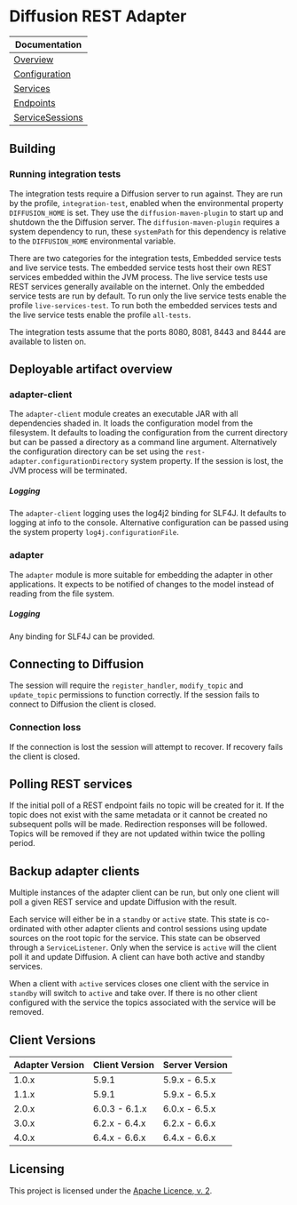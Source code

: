 # Diffusion REST Adapter

| Documentation |
| --- |
| [Overview](documentation/Overview.md) |
| [Configuration](documentation/Configuration.md) |
| [Services](documentation/Services.md) |
| [Endpoints](documentation/Endpoints.md) |
| [ServiceSessions](documentation/ServiceSessions.md) |

## Building

### Running integration tests

The integration tests require a Diffusion server to run against.
They are run by the profile, `integration-test`, enabled when the environmental property `DIFFUSION_HOME` is set.
They use the `diffusion-maven-plugin` to start up and shutdown the the Diffusion server.
The `diffusion-maven-plugin` requires a system dependency to run, these `systemPath` for this dependency is relative to
the `DIFFUSION_HOME` environmental variable.

There are two categories for the integration tests, Embedded service tests and live service tests.
The embedded service tests host their own REST services embedded within the JVM process.
The live service tests use REST services generally available on the internet.
Only the embedded service tests are run by default.
To run only the live service tests enable the profile `live-services-test`.
To run both the embedded services tests and the live service tests enable the profile `all-tests`.

The integration tests assume that the ports 8080, 8081, 8443 and 8444 are available to listen on.

## Deployable artifact overview

### adapter-client

The `adapter-client` module creates an executable JAR with all dependencies shaded in.
It loads the configuration model from the filesystem.
It defaults to loading the configuration from the current directory but can be passed a directory as a command line argument.
Alternatively the configuration directory can be set using the `rest-adapter.configurationDirectory` system property.
If the session is lost, the JVM process will be terminated.

##### Logging

The `adapter-client` logging uses the log4j2 binding for SLF4J.
It defaults to logging at info to the console.
Alternative configuration can be passed using the system property `log4j.configurationFile`.

### adapter

The `adapter` module is more suitable for embedding the adapter in other applications.
It expects to be notified of changes to the model instead of reading from the file system.

##### Logging

Any binding for SLF4J can be provided.

## Connecting to Diffusion

The session will require the `register_handler`, `modify_topic` and `update_topic` permissions to function correctly.
If the session fails to connect to Diffusion the client is closed.

### Connection loss

If the connection is lost the session will attempt to recover.
If recovery fails the client is closed.

## Polling REST services

If the initial poll of a REST endpoint fails no topic will be created for it.
If the topic does not exist with the same metadata or it cannot be created no subsequent polls will be made.
Redirection responses will be followed.
Topics will be removed if they are not updated within twice the polling period.

## Backup adapter clients

Multiple instances of the adapter client can be run, but only one client will poll a given REST service and update
Diffusion with the result.

Each service will either be in a `standby` or `active` state.
This state is co-ordinated with other adapter clients and control sessions using update sources on the root topic for
the service.
This state can be observed through a `ServiceListener`.
Only when the service is `active` will the client poll it and update Diffusion.
A client can have both active and standby services.

When a client with `active` services closes one client with the service in `standby` will switch to `active` and take
over.
If there is no other client configured with the service the topics associated with the service will be removed.

## Client Versions

| Adapter Version | Client Version | Server Version |
| --- | --- | --- |
| 1.0.x | 5.9.1 | 5.9.x - 6.5.x |
| 1.1.x | 5.9.1 | 5.9.x - 6.5.x |
| 2.0.x | 6.0.3 - 6.1.x | 6.0.x - 6.5.x |
| 3.0.x | 6.2.x - 6.4.x | 6.2.x - 6.6.x |
| 4.0.x | 6.4.x - 6.6.x | 6.4.x - 6.6.x |

## Licensing

This project is licensed under the [Apache Licence, v. 2](https://www.apache.org/licenses/LICENSE-2.0).
